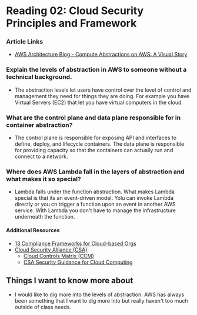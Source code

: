 # Reading 02: Cloud Security Principles and Framework

### Article Links 
- [AWS Architecture Blog - Compute Abstractions on AWS: A Visual Story](https://aws.amazon.com/blogs/architecture/compute-abstractions-on-aws-a-visual-story/)

### Explain the levels of abstraction in AWS to someone without a technical background.
- The abstraction levels let users have control over the level of control and management they need for things they are doing. For example you have Virtual Servers (EC2) that let you have virtual computers in the cloud. 
### What are the control plane and data plane responsible for in container abstraction?
- The control plane is responsible for exposing API and interfaces to define, deploy, and lifecycle containers. The data plane is responsible for providing capacity so that the containers can actually run and connect to a network. 
### Where does AWS Lambda fall in the layers of abstraction and what makes it so special?
- Lambda falls under the function abstraction. What makes Lambda special is that its an event-driven model. Yolu can invoke Lambda directly or you cn trigger a function upon an event in another AWS service. With Lambda you don't have to manage the infrastructure underneath the function.

#### Additional Resources 
- [13 Compliance Frameworks for Cloud-based Orgs](https://www.horangi.com/blog/13-compliance-frameworks-for-cloud-based-organizations)
- [Cloud Security Alliance (CSA)](https://cloudsecurityalliance.org/)
    - [Cloud Controls Matrix (CCM)](https://cloudsecurityalliance.org/research/cloud-controls-matrix/)
    - [CSA Security Guidance for Cloud Computing](https://cloudsecurityalliance.org/research/guidance/) 


## Things I want to know more about
- I would like to dig more into the levels of abstraction. AWS has always been something that I want to dig more into but really haven't too much outside of class needs.